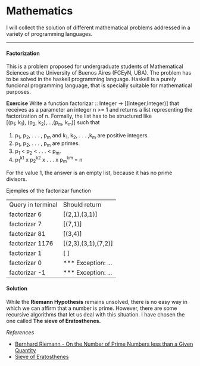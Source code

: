 <h1>Mathematics </h1>

I will collect the solution of different mathematical problems addressed in a variety of programming languages. 

<HR>

<h4>Factorization</h4>
This is a problem proposed for undergraduate students of Mathematical Sciences at the University of Buenos Aires (FCEyN, UBA). 
The problem has to be solved in the haskell programming language. Haskell is a purely funcional programming language, that is specially suitable for mathematical purposes. <br>

<b>Exercise</b>
Write a function factorizar :: Integer -> [(Integer,Integer)] that receives as a parameter an integer n >= 1 and returns
a list representing the factorization of n. Formally, the list has to be structured like <br>[(p<sub>1</sub>; k<sub>1</sub>), (p<sub>2</sub>, k<sub>2</sub>),...,(p<sub>m</sub>, k<sub>m</sub>)] such that

1. p<sub>1</sub>, p<sub>2</sub>, . . . , p<sub>m</sub> and k<sub>1</sub>, k<sub>2</sub>, . . . ,k<sub>m</sub> are positive integers.
2. p<sub>1</sub>, p<sub>2</sub>, . . . , p<sub>m</sub> are primes.
3. p<sub>1</sub> < p<sub>2</sub> < . . . < p<sub>m</sub>.
4. p<sub>1</sub><sup>k1</sup> x p<sub>2</sub><sup>k2</sup> x . . . x p<sub>m</sub><sup>km</sup> = n

For the value 1, the answer is an empty list, because it has no prime divisors.

Ejemples of the factorizar function

<table>
<tr>
<td>Query in terminal</td>
  <td>Should return</td>
</tr>
<tr>
<td>factorizar 6</td>
  <td>[(2,1),(3,1)]</td>
</tr>
<tr>
<td>factorizar 7</td>
  <td>[(7,1)]</td>
</tr>
<tr>
<td>factorizar 81</td>
  <td>[(3,4)]</td>
</tr>
<tr>
<td>factorizar 1176</td>
  <td>[(2,3),(3,1),(7,2)]</td>
</tr>
<tr>
<td>factorizar 1</td>
  <td>[ ]</td>
</tr>
<tr>
<td>factorizar 0</td>
  <td>*** Exception: ...</td>
</tr>
<tr>
<td>factorizar -1</td>
  <td>*** Exception: ...</td>
</tr>
</table>

<h4>Solution</h4>
While the <b>Riemann Hypothesis</b> remains unsolved, there is no easy way in which we can affirm that a number is prime.
However, there are some recursive algorithms that let us deal with this situation. I have chosen the one called <b>The sieve of Eratosthenes.</b><br>

<i>References</i>
<ul>
<li><a href=http://www.claymath.org/sites/default/files/ezeta.pdf>Bernhard Riemann - On the Number of Prime Numbers less than
a Given Quantity</a> 
<li><a href=http://en.wikipedia.org/wiki/Sieve_of_Eratosthenes>Sieve of Eratosthenes</a> 
</ul>

